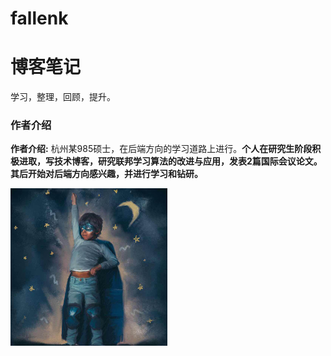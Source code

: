 # fallenk

# 博客笔记

学习，整理，回顾，提升。



### 作者介绍

**作者介绍:**  杭州某985硕士，在后端方向的学习道路上进行。**个人在研究生阶段积极进取，写技术博客，研究联邦学习算法的改进与应用，发表2篇国际会议论文。其后开始对后端方向感兴趣，并进行学习和钻研。**

<img src="./images/profile.jpeg" style="zoom:30%;" />

